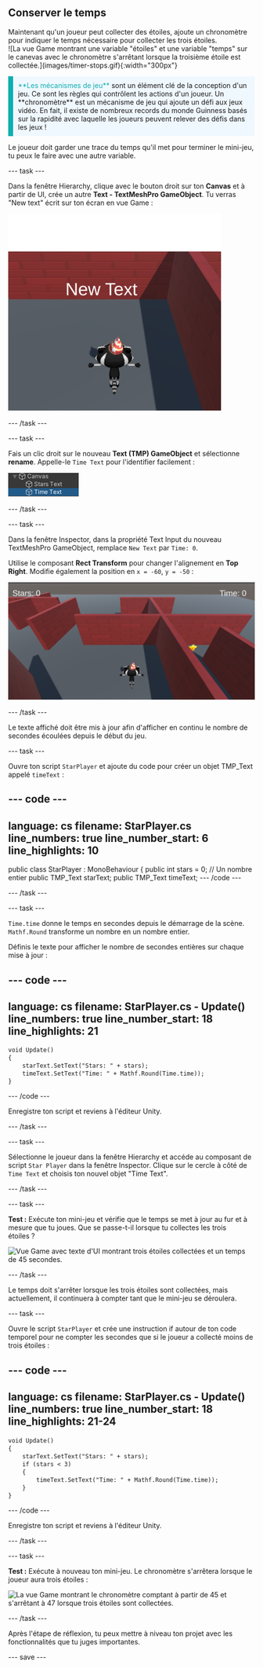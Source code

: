## Conserver le temps

<div style="display: flex; flex-wrap: wrap">
<div style="flex-basis: 200px; flex-grow: 1; margin-right: 15px;">
Maintenant qu'un joueur peut collecter des étoiles, ajoute un chronomètre pour indiquer le temps nécessaire pour collecter les trois étoiles. 
</div>
<div>
![La vue Game montrant une variable "étoiles" et une variable "temps" sur le canevas avec le chronomètre s'arrêtant lorsque la troisième étoile est collectée.](images/timer-stops.gif){:width="300px"}
</div>
</div>

<p style="border-left: solid; border-width:10px; border-color: #0faeb0; background-color: aliceblue; padding: 10px;">
<span style="color: #0faeb0">**Les mécanismes de jeu**</span> sont un élément clé de la conception d'un jeu. Ce sont les règles qui contrôlent les actions d'un joueur. Un **chronomètre** est un mécanisme de jeu qui ajoute un défi aux jeux vidéo. En fait, il existe de nombreux records du monde Guinness basés sur la rapidité avec laquelle les joueurs peuvent relever des défis dans les jeux !
</p>

Le joueur doit garder une trace du temps qu'il met pour terminer le mini-jeu, tu peux le faire avec une autre variable.

--- task ---

Dans la fenêtre Hierarchy, clique avec le bouton droit sur ton **Canvas** et à partir de UI, crée un autre **Text - TextMeshPro GameObject**. Tu verras "New text" écrit sur ton écran en vue Game :

![La vue Game avec un élément de texte de l'UI "New text" affiché sur l'écran.](images/new-timer.png)

--- /task ---

--- task ---

Fais un clic droit sur le nouveau **Text (TMP) GameObject** et sélectionne **rename**. Appelle-le `Time Text` pour l'identifier facilement :

![GameObject Time renommé dans la fenêtre Hierachy.](images/time-gameobject.png)

--- /task ---

--- task ---

Dans la fenêtre Inspector, dans la propriété Text Input du nouveau TextMeshPro GameObject, remplace `New Text` par `Time: 0`.

Utilise le composant **Rect Transform** pour changer l'alignement en **Top Right**. Modifie également la position en `x = -60`, `y = -50` :

![La fenêtre Inspector avec le menu déroulant Préréglages d'ancrage affiché en haut à droite et les valeurs "Pos x" = -60 et "Pos y" = - 50 mises à jour.](images/reposition-text-timer.png)

--- /task ---

Le texte affiché doit être mis à jour afin d'afficher en continu le nombre de secondes écoulées depuis le début du jeu.

--- task ---

Ouvre ton script `StarPlayer` et ajoute du code pour créer un objet TMP_Text appelé `timeText` :

--- code ---
---
language: cs
filename: StarPlayer.cs
line_numbers: true
line_number_start: 6
line_highlights: 10
---
public class StarPlayer : MonoBehaviour
{
    public int stars = 0; // Un nombre entier
    public TMP_Text starText;
    public TMP_Text timeText;
--- /code ---

--- /task ---

--- task ---

`Time.time` donne le temps en secondes depuis le démarrage de la scène. `Mathf.Round` transforme un nombre en un nombre entier.

Définis le texte pour afficher le nombre de secondes entières sur chaque mise à jour :

--- code ---
---
language: cs
filename: StarPlayer.cs - Update()
line_numbers: true
line_number_start: 18
line_highlights: 21
---
    void Update()
    {
        starText.SetText("Stars: " + stars);
        timeText.SetText("Time: " + Mathf.Round(Time.time));
    }
--- /code ---

Enregistre ton script et reviens à l'éditeur Unity.

--- /task ---

--- task ---

Sélectionne le joueur dans la fenêtre Hierarchy et accéde au composant de script `Star Player` dans la fenêtre Inspector. Clique sur le cercle à côté de `Time Text` et choisis ton nouvel objet "Time Text".

--- /task ---

--- task ---

**Test :** Exécute ton mini-jeu et vérifie que le temps se met à jour au fur et à mesure que tu joues. Que se passe-t-il lorsque tu collectes les trois étoiles ?

![Vue Game avec texte d'UI montrant trois étoiles collectées et un temps de 45 secondes.](images/both-texts-updating.gif)

--- /task ---

Le temps doit s'arrêter lorsque les trois étoiles sont collectées, mais actuellement, il continuera à compter tant que le mini-jeu se déroulera.

--- task ---

Ouvre le script `StarPlayer` et crée une instruction if autour de ton code temporel pour ne compter les secondes que si le joueur a collecté moins de trois étoiles :

--- code ---
---
language: cs
filename: StarPlayer.cs - Update()
line_numbers: true
line_number_start: 18
line_highlights: 21-24
---
    void Update()
    {
        starText.SetText("Stars: " + stars);
        if (stars < 3)
        {
            timeText.SetText("Time: " + Mathf.Round(Time.time));
        }
    }
--- /code ---

Enregistre ton script et reviens à l'éditeur Unity.

--- /task ---

--- task ---

**Test :** Exécute à nouveau ton mini-jeu. Le chronomètre s'arrêtera lorsque le joueur aura trois étoiles :

![La vue Game montrant le chronomètre comptant à partir de 45 et s'arrêtant à 47 lorsque trois étoiles sont collectées.](images/timer-stops.gif)

--- /task ---

Après l'étape de réflexion, tu peux mettre à niveau ton projet avec les fonctionnalités que tu juges importantes.

--- save ---
